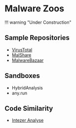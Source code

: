 # Malware Zoos

!!! warning "Under Construction"

## Sample Repositories

* [VirusTotal](https://www.virustotal.com/)
* [MalShare](https://malshare.com/)
* [MalwareBazaar](https://bazaar.abuse.ch/)

## Sandboxes

* HybridAnalysis
* any.run

## Code Similarity

* [Intezer Analyse](https://analyze.intezer.com/)